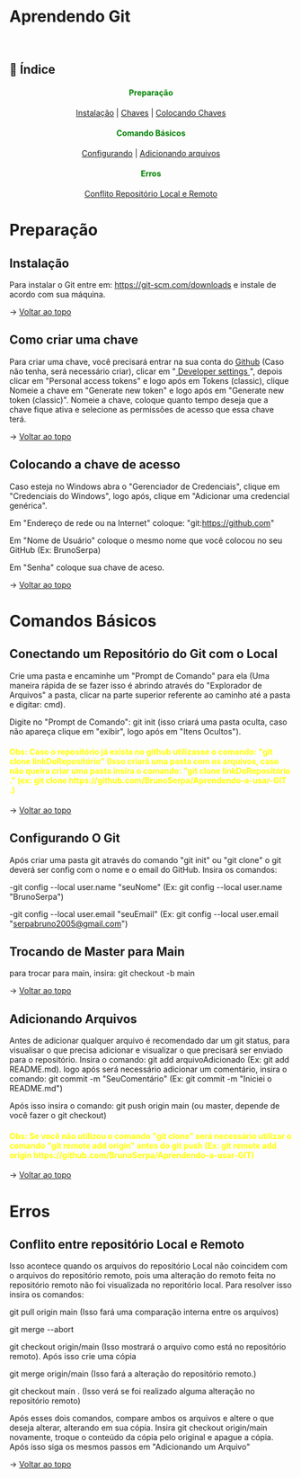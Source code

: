 # Aprendendo Git

<br id="topo">

## :mag_right: Índice

<h4 style="color: green; text-align: center">Preparação</h4>
<p style="text-align: center">
    <a href="#instalacao">Instalação</a> |
    <a href="#chaves">Chaves</a> |
    <a href="#colocandoChaves">Colocando Chaves</a>
</p>
<h4 style="color: green; text-align: center">Comando Básicos</h4>
<p style="text-align: center">
    <a href="#configurando">Configurando</a> |
    <a href="#adicionando">Adicionando arquivos</a>
</p>
<h4 style="color: green; text-align: center">Erros</h4>
<p style="text-align: center">
    <a href="#conflitoRepositório">Conflito Repositório Local e Remoto</a>
</p>


# Preparação


<span id="instalacao">

## Instalação

Para instalar o Git entre em: https://git-scm.com/downloads
e instale de acordo com sua máquina.


→ [Voltar ao topo](#topo)


<span id="chaves">

## Como criar uma chave

Para criar uma chave, você precisará entrar na sua conta do <a href="https://github.com">Github</a> (Caso não tenha, será necessário criar), clicar em "<a href="https://github.com/settings/apps">  Developer settings </a>", depois clicar em "Personal access tokens" e logo após em Tokens (classic), clique Nomeie a chave em "Generate new token" e logo após em "Generate new token (classic)". Nomeie a chave, coloque quanto tempo deseja que a chave fique ativa e selecione as permissões de acesso que essa chave terá.

→ [Voltar ao topo](#topo)


<span id="colocandoChaves">

## Colocando a chave de acesso

Caso esteja no Windows abra o "Gerenciador de Credenciais", clique em "Credenciais do Windows", logo após, clique em "Adicionar uma credencial genérica".

Em "Endereço de rede ou na Internet" coloque: "git:https://github.com"

Em "Nome de Usuário" coloque o mesmo nome que você colocou no seu GitHub (Ex: BrunoSerpa)

Em "Senha" coloque sua chave de aceso.

→ [Voltar ao topo](#topo)

# Comandos Básicos


<span id="conectando">

## Conectando um Repositório do Git com o Local

Crie uma pasta e encaminhe um "Prompt de Comando" para ela (Uma maneira rápida de se fazer isso é abrindo através do "Explorador de Arquivos" a pasta, clicar na parte superior referente ao caminho até a pasta e digitar: cmd).

Digite no "Prompt de Comando": git init (isso criará uma pasta oculta, caso não apareça clique em "exibir", logo após em "Itens Ocultos").

<h4 style="color: yellow">Obs: Caso o repositório já exista no github utilizasse o comando: "git clone linkDoRepositório" (Isso criará uma pasta com os arquivos, caso não queira criar uma pasta insira o comando: "git clone linkDoRepositório ." (ex: git clone https://github.com/BrunoSerpa/Aprendendo-a-usar-GIT .) </h4>

→ [Voltar ao topo](#topo)

<span id="configurando">

## Configurando O Git

Após criar uma pasta git através do comando "git init" ou "git clone" o git deverá ser config com o nome e o email do GitHub. Insira os comandos:

-git config --local user.name "seuNome" (Ex: git config --local user.name "BrunoSerpa")

-git config --local user.email "seuEmail" (Ex: git config --local user.email "serpabruno2005@gmail.com")

## Trocando de Master para Main
para trocar para main, insira: git checkout -b main

→ [Voltar ao topo](#topo)

<span id="adicionando">

## Adicionando Arquivos
Antes de adicionar qualquer arquivo é recomendado dar um git status, para visualisar o que precisa adicionar e visualizar o que precisará ser enviado para o repositório.
Insira o comando: git add arquivoAdicionado (Ex: git add README.md). logo após será necessário adicionar um comentário, insira o comando: git commit -m "SeuComentário" (Ex: git commit -m "Iniciei o README.md")

Após isso insira o comando: git push origin main (ou master, depende de você fazer o git checkout)

<h4 style="color: yellow">Obs: Se você não utilizou o comando "git clone" será necessário utilizar o comando "git remote add origin" antes do git push (Ex: git remote add origin https://github.com/BrunoSerpa/Aprendendo-a-usar-GIT)</h4>

→ [Voltar ao topo](#topo)

# Erros


<span id="conflitoRepositório">

## Conflito entre repositório Local e Remoto

Isso acontece quando os arquivos do repositório Local não coincidem com o arquivos do repositório remoto, pois uma alteração do remoto feita no repositório remoto não foi visualizada no reporitório local. Para resolver isso insira os comandos:

git pull origin main (Isso fará uma comparação interna entre os arquivos)

git merge --abort

git checkout origin/main (Isso mostrará o arquivo como está no repositório remoto). Após isso crie uma cópia


git merge origin/main (Isso fará a alteração do repositório remoto.)

git checkout main . (Isso verá se foi realizado alguma alteração no repositório remoto)

Após esses dois comandos, compare ambos os arquivos e altere o que deseja alterar, alterando em sua cópia. Insira git checkout origin/main novamente, troque o conteúdo da cópia pelo original e apague a cópia.  Após isso siga os mesmos passos em "Adicionando um Arquivo"

→ [Voltar ao topo](#topo)